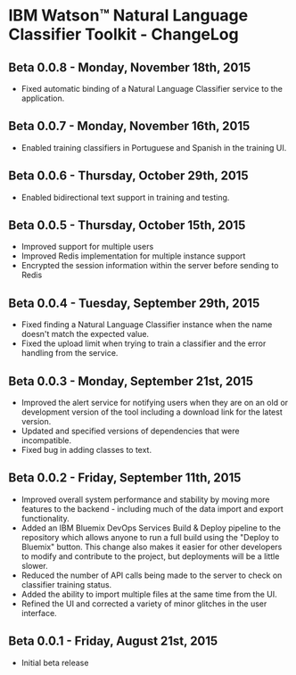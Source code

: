 # IBM Watson&trade; Natural Language Classifier Toolkit - ChangeLog

## Beta 0.0.8 - Monday, November 18th, 2015

* Fixed automatic binding of a Natural Language Classifier service to the application.

## Beta 0.0.7 - Monday, November 16th, 2015

* Enabled training classifiers in Portuguese and Spanish in the training UI.

## Beta 0.0.6 - Thursday, October 29th, 2015

* Enabled bidirectional text support in training and testing.

## Beta 0.0.5 - Thursday, October 15th, 2015

* Improved support for multiple users
* Improved Redis implementation for multiple instance support
* Encrypted the session information within the server before sending to Redis

## Beta 0.0.4 - Tuesday, September 29th, 2015

* Fixed finding a Natural Language Classifier instance when the name doesn't match the expected value.
* Fixed the upload limit when trying to train a classifier and the error handling from the service.

## Beta 0.0.3 - Monday, September 21st, 2015

* Improved the alert service for notifying users when they are on an old or development version of the tool including a download link for the latest version.
* Updated and specified versions of dependencies that were incompatible.
* Fixed bug in adding classes to text.

## Beta 0.0.2 - Friday, September 11th, 2015

* Improved overall system performance and stability by moving more features to the backend - including much of the data import and export functionality.
* Added an IBM Bluemix DevOps Services Build & Deploy pipeline to the repository which allows anyone to run a full build using the "Deploy to Bluemix" button. This change also makes it easier for other developers to modify and contribute to the project, but deployments will be a little slower.
* Reduced the number of API calls being made to the server to check on classifier training status.
* Added the ability to import multiple files at the same time from the UI.
* Refined the UI and corrected a variety of minor glitches in the user interface.

## Beta 0.0.1 - Friday, August 21st, 2015

* Initial beta release

